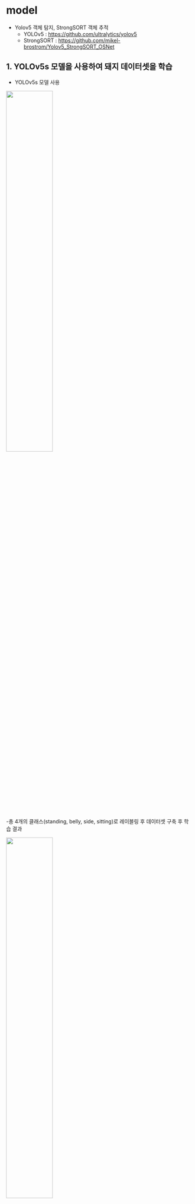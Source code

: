 # model
- Yolov5 객체 탐지, StrongSORT 객체 추적 
    - YOLOv5 : <https://github.com/ultralytics/yolov5>
    - StrongSORT : <https://github.com/mikel-brostrom/Yolov5_StrongSORT_OSNet>

## 1. YOLOv5s 모델을 사용하여 돼지 데이터셋을 학습
- YOLOv5s 모델 사용
<img src ="https://user-images.githubusercontent.com/102698011/206202341-b8763b23-5c4f-4fd9-9af1-843eb3ef4bb1.PNG" width="50%" height="50%">

-총 4개의 클래스(standing, belly, side, sitting)로 레이블링 후 데이터셋 구축 후 학습 결과

<img src ="https://user-images.githubusercontent.com/102698011/206209424-d3d6d88c-dee4-47ba-8dd9-6069ea697319.PNG" width="50%" height="50%">


## 2. StrongSort 활용하여 ID,Distance 구하기

**track.py**
- track.py에 이전프레임과 현재프레임의 bbox 차이를 통해 I별로 Distance 구함

```python
def distance_frames(prev_bbox, cur_bbox):
    prev_x = (prev_bbox[0]+prev_bbox[2])/2
    prev_y = (prev_bbox[3]+prev_bbox[1])/2

    cur_x = (cur_bbox[0]+cur_bbox[2])/2
    cur_y = (cur_bbox[3]+cur_bbox[1])/2
    dist = math.sqrt(math.pow(prev_x - cur_x, 2) + math.pow(prev_y - cur_y, 2))
    return dist
```

- ID와 Distance를 딕셔너리 형태로 변환하여 저장

```python
 if frame_idx >= 1 and id in prev:
                            dist = distance_frames(prev[id], cur[id])

                            if id not in dist_dict:
                               dist_dict[id] = dist
                            else:
                               dist_dict[id] +=dist
```
## 3. 모델 실행법
- 학습을 통한 완성된 모델이 필요

### 3-1. 객체 탐지(detection) 실행
**detect.py**
```
python detect.py --conf-thres  --iou-thres  --source --weights --agnostic-nms
```
###### --source : 영상,이미지의 주소
###### --weights : 학습을 통해 만들어진 best.pt
###### --iou-thres : iou 임계치 (NMS에 대한)
###### --conf-thres : conf 임계치 (NMS에 대한)
###### --agnostic-nms : 객체의 바운딩 박스만을 찾고 싶을때 사용


### 3-2. 객체 추적(tracking) 실행
**main.py**
```
python main.py --source  --yolo_model  --agnostic-nms --show-browser
```
###### --source : 영상의 주소
###### --yolo_model : 완성된 모델의 경로
###### --show-browser : flask를 통해 웹으로 전송  


